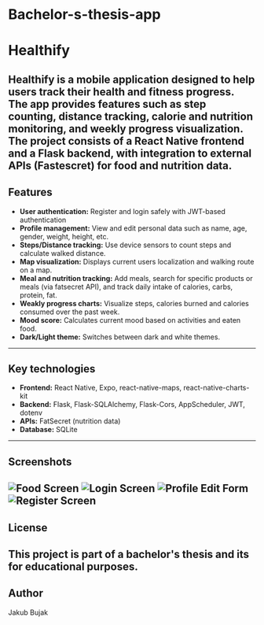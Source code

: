 # Bachelor-s-thesis-app
# Healthify
Healthify is a mobile application designed to help users track their health and fitness progress. The app provides features such as step counting, distance tracking, calorie and nutrition monitoring, and weekly progress visualization. The project consists of a React Native frontend and a Flask backend, with integration to external APIs (Fastescret) for food and nutrition data.
---
## Features
- **User authentication:** Register and login safely with JWT-based authentication
- **Profile management:** View and edit personal data such as name, age, gender, weight, height, etc.
- **Steps/Distance tracking:** Use device sensors to count steps and calculate walked distance.
- **Map visualization:** Displays current users localization and walking route on a map.
- **Meal and nutrition tracking:** Add meals, search for specific products or meals (via fatsecret API), and track daily intake of calories, carbs, protein, fat.
- **Weakly progress charts:** Visualize steps, calories burned and calories consumed over the past week.
- **Mood score:** Calculates current mood based on activities and eaten food.
- **Dark/Light theme:** Switches between dark and white themes.
---
## Key technologies
- **Frontend:** React Native, Expo, react-native-maps, react-native-charts-kit
- **Backend:** Flask, Flask-SQLAlchemy, Flask-Cors, AppScheduler, JWT, dotenv
- **APIs:** FatSecret (nutrition data)
- **Database:** SQLite
---
## Screenshots

![Food Screen](frontend\Healthify\assets\screenshots\FoodScreen.jpg)
![Login Screen](frontend\Healthify\assets\screenshots\LoginScreen.jpg)
![Profile Edit Form](frontend\Healthify\assets\screenshots\ProfileEditForm.jpg)
![Register Screen](frontend\Healthify\assets\screenshots\RegisterScreen.jpg)
---
## License
This project is part of a bachelor's thesis and its for educational purposes.
---
## Author 
Jakub Bujak
 
